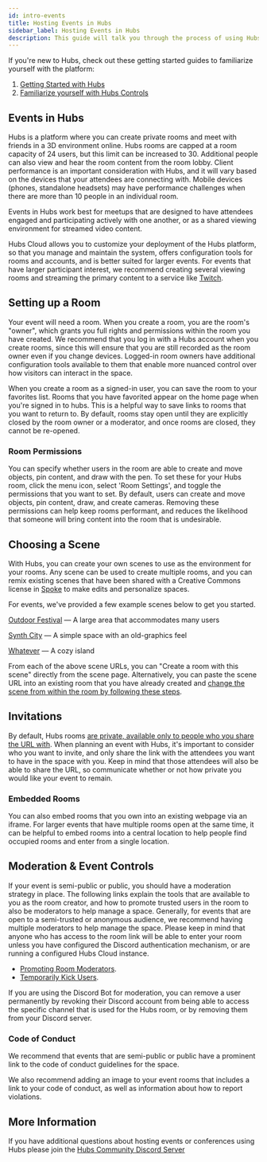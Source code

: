 ```yaml
---
id: intro-events
title: Hosting Events in Hubs
sidebar_label: Hosting Events in Hubs
description: This guide will talk you through the process of using Hubs for an event. This guide has different sections that can help you get started with creating and configuring a room, choosing a custom scene, inviting people, and moderating your event.
---
```


<!-- This guide will talk you through the process of using Hubs for an event on [Mozilla Hubs](https://hubs.mozilla.com). We've broken this guide down into different sections that can help you get started with creating and configuring a room, choosing a custom scene, inviting people, and moderating your event.  -->

If you're new to Hubs, check out these getting started guides to familiarize yourself with the platform: 

1. [Getting Started with Hubs](./intro-hubs.html) 
2. [Familiarize yourself with Hubs Controls](./hubs-controls.html)

## Events in Hubs
Hubs is a platform where you can create private rooms and meet with friends in a 3D environment online. Hubs rooms are capped at a room capacity of 24 users, but this limit can be increased to 30. Additional people can also view and hear the room content from the room lobby. Client performance is an important consideration with Hubs, and it will vary based on the devices that your attendees are connecting with. Mobile devices (phones, standalone headsets) may have performance challenges when there are more than 10 people in an individual room.  

Events in Hubs work best for meetups that are designed to have attendees engaged and participating actively with one another, or as a shared viewing environment for streamed video content. 

<!-- If you are interested in hosting a large event with multiple tracks, you may be interested in exploring [Hubs Cloud](./admin-getting-started.html).  -->
Hubs Cloud allows you to customize your deployment of the Hubs platform, so that you manage and maintain the system, offers configuration tools for rooms and accounts, and is better suited for larger events. For events that have larger participant interest, we recommend creating several viewing rooms and streaming the primary content to a service like [Twitch](https://twitch.tv).

## Setting up a Room
Your event will need a room. When you create a room, you are the room's "owner", which grants you full rights and permissions within the room you have created. We recommend that you log in with a Hubs account when you create rooms, since this will ensure that you are still recorded as the room owner even if you change devices. Logged-in room owners have additional configuration tools available to them that enable more nuanced control over how visitors can interact in the space.

When you create a room as a signed-in user, you can save the room to your favorites list. Rooms that you have favorited appear on the home page when you're signed in to hubs. This is a helpful way to save links to rooms that you want to return to. By default, rooms stay open until they are explicitly closed by the room owner or a moderator, and once rooms are closed, they cannot be re-opened.

### Room Permissions

You can specify whether users in the room are able to create and move objects, pin content, and draw with the pen. To set these for your Hubs room, click the menu icon, select 'Room Settings', and toggle the permissions that you want to set. By default, users can create and move objects, pin content, draw, and create cameras. Removing these permissions can help keep rooms performant, and reduces the likelihood that someone will bring content into the room that is undesirable.

## Choosing a Scene
With Hubs, you can create your own scenes to use as the environment for your rooms. Any scene can be used to create multiple rooms, and you can remix existing scenes that have been shared with a Creative Commons license in [Spoke](./intro-spoke.html) to make edits and personalize spaces. 

For events, we've provided a few example scenes below to get you started.

[Outdoor Festival](https://demo.hubsfoundation.org/scenes/YTI2JjJ/outdoor-festival) — A large area that accommodates many users

[Synth City](https://demo.hubsfoundation.org/scenes/Z7gRMsp/synthcity) — A simple space with an old-graphics feel

[Whatever](https://demo.hubsfoundation.org/scenes/oUROpMa/whatever) — A cozy island


[//]: # ([Conference Room A]&#40;https://hubs.mozilla.com/scenes/GvQthTN/conference-room-a&#41; - A smaller meeting room for professional meetings of up to ten users)

[//]: # ([Lake Office]&#40;https://hubs.mozilla.com/scenes/QiUmYC3/lake-office&#41; - An open space with low audio attenuation designed to make it easier to break off into smaller groups around the room)

[//]: # ([Conference Presentation Hall]&#40;https://hubs.mozilla.com/scenes/HHKr45j/conference-presentation-hall&#41; - A larger meeting space with room for slides and a speaker on stage)

[//]: # ([Conference Presentation Hall]&#40;https://hubs.mozilla.com/scenes/HHKr45j/conference-presentation-hall&#41; - A larger meeting space with room for slides and a speaker on stage)

[//]: # ([Outdoor Meetup Space]&#40;https://hubs.mozilla.com/scenes/2rEmqCK/outdoor-meetup&#41; - A large, outdoor space with spaces to put large video streams )

[//]: # ([Conference Lobby Hall]&#40;https://hubs.mozilla.com/scenes/u3ezwKe/customizable-conference-lobby&#41; - A large space with room to move around to different places and converse, with places to link other rooms)

From each of the above scene URLs, you can "Create a room with this scene" directly from the scene page. Alternatively, you can paste the scene URL into an existing room that you have already created and [change the scene from within the room by following these steps](./hubs-room-settings.html#change-the-scene).

## Invitations
By default, Hubs rooms [are private, available only to people who you share the URL with](https://web.archive.org/web/20240717220007/https://blog.mozvr.com/creating-privacy-centric-virtual-spaces/). When planning an event with Hubs, it's important to consider who you want to invite, and only share the link with the attendees you want to have in the space with you. Keep in mind that those attendees will also be able to share the URL, so communicate whether or not how private you would like your event to remain. 

[//]: # (### Discord Integration)

[//]: # (For an additional authentication mechanism, you can use [Discord]&#40;https://discordapp.com&#41; and our [Hubs Discord Bot]&#40;https://hubs.mozilla.com/discord&#41; to create rooms. This will require that users are a&#41; a member of your Discord server, b&#41; allowed in the channel the room has been bound to and c&#41; signed in before they can access the Hubs room. )

[//]: # (Read more about the [Discord Bot]&#40;./hubs-discord-bot.html&#41;.)

### Embedded Rooms
You can also embed rooms that you own into an existing webpage via an iframe. For larger events that have multiple rooms open at the same time, it can be helpful to embed rooms into a central location to help people find occupied rooms and enter from a single location.

## Moderation & Event Controls
If your event is semi-public or public, you should have a moderation strategy in place. The following links explain the tools that are available to you as the room creator, and how to promote trusted users in the room to also be moderators to help manage a space. Generally, for events that are open to a semi-trusted or anonymous audience, we recommend having multiple moderators to help manage the space. Please keep in mind that anyone who has access to the room link will be able to enter your room unless you have configured the Discord authentication mechanism, or are running a configured Hubs Cloud instance. 

* [Promoting Room Moderators](./hubs-room-settings.html#promoting-room-moderators).
* [Temporarily Kick Users](./hubs-room-settings.html#kick-users).

If you are using the Discord Bot for moderation, you can remove a user permanently by revoking their Discord account from being able to access the specific channel that is used for the Hubs room, or by removing them from your Discord server.


### Code of Conduct
We recommend that events that are semi-public or public have a prominent link to the code of conduct guidelines for the space. 
<!-- You can learn more about Hubs Foundation's own [Community Participation Guidelines](https://www.mozilla.org/en-US/about/governance/policies/participation/) or provide a link to your own when you create an event.  -->
We also recommend adding an image to your event rooms that includes a link to your code of conduct, as well as information about how to report violations. 

<!-- If you are requesting support from Hubs Foundation to promote or assist with running your event, a code of conduct link is required. -->

## More Information
If you have additional questions about hosting events or conferences using Hubs please join the [Hubs Community Discord Server](https://discord.gg/wHmY4nd)
